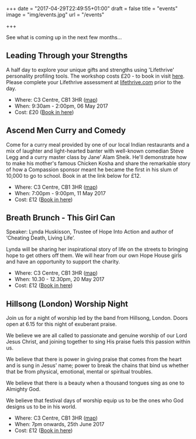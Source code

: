 +++
date = "2017-04-29T22:49:55+01:00"
draft = false
title = "events"
image = "img/events.jpg"
url = "/events"

+++

See what is coming up in the next few months...
<!--more-->

## Leading Through your Strengths

A half day to explore your unique gifts and strengths using 'Lifethrive' personality profiling tools. The workshop costs £20 - to book in visit [here](https://lifethrive.eventbrite.co.uk). Please complete your Lifethrive assessment at [lifethrive.com](http://www.lifethrive.com) prior to the day.

* Where: C3 Centre, CB1 3HR ([map](http://maps.google.co.uk/maps?iwloc=A&hl=en&z=15&q=52.1984824%2c0.1561358))
* When: 9:30am - 2:00pm, 06 May 2017
* Cost: £20 ([Book in here](https://lifethrive.eventbrite.co.uk))


## Ascend Men Curry and Comedy

Come for a curry meal provided by one of our local Indian restaurants and a mix of laughter and light-hearted banter with well-known comedian Steve Legg and a curry master class by Jane’ Alam Sheik. He'll demonstrate how to make his mother's famous Chicken Kosha and share the remarkable story of how a Compassion sponsor meant he became the first in his slum of 10,000 to go to school. Book in at the link below for £12.

* Where: C3 Centre, CB1 3HR ([map](http://maps.google.co.uk/maps?iwloc=A&hl=en&z=15&q=52.1984824%2c0.1561358))
* When: 7:00pm - 9:00pm, 11 May 2017
* Cost: £12 ([Book in here](https://c3curryandcomedy.eventbrite.co.uk))


## Breath Brunch - This Girl Can

Speaker: Lynda Huskisson, Trustee of Hope Into Action and author of ‘Cheating Death, Living Life’.

Lynda will be sharing her inspirational story of life on the streets to bringing hope to get others off them. We will hear from our own Hope House girls and have an opportunity to support the charity.

* Where: C3 Centre, CB1 3HR ([map](http://maps.google.co.uk/maps?iwloc=A&hl=en&z=15&q=52.1984824%2c0.1561358))
* When: 10.30 - 12.30pm, 20 May 2017
* Cost: £12 ([Book in here](https://breathebrunch.eventbrite.co.uk))


## Hillsong (London) Worship Night

Join us for a night of worship led by the band from Hillsong, London. Doors open at 6.15 for this night of exuberant praise.

We believe we are all called to passionate and genuine worship of our Lord Jesus Christ, and joining together to sing His praise fuels this passion within us.

We believe that there is power in giving praise that comes from the heart and is sung in Jesus' name; power to break the chains that bind us whether that be from physical, emotional, mental or spiritual troubles.

We believe that there is a beauty when a thousand tongues sing as one to Almighty God.

We believe that festival days of worship equip us to be the ones who God designs us to be in his world.

* Where: C3 Centre, CB1 3HR ([map](http://maps.google.co.uk/maps?iwloc=A&hl=en&z=15&q=52.1984824%2c0.1561358))
* When: 7pm onwards, 25th June 2017
* Cost: £12 ([Book in here](https://www.eventbrite.co.uk/e/hillsong-london-worship-night-tickets-33151454894?aff=erellivmlt))

